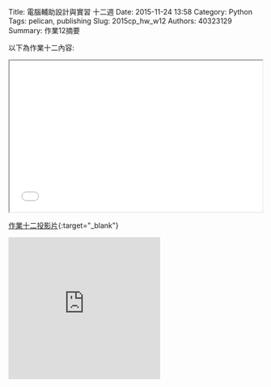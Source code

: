 Title: 電腦輔助設計與實習 十二週
Date: 2015-11-24 13:58
Category: Python
Tags: pelican, publishing
Slug: 2015cp_hw_w12
Authors: 40323129
Summary: 作業12摘要

以下為作業十二內容:

<iframe src="40323129_w12.html" width="500" height="300"></iframe>

[作業十二投影片](40323129_w12.html){:target="_blank"}

<iframe src="https://player.vimeo.com/video/150805720" width="300" height="281" frameborder="0" webkitallowfullscreen mozallowfullscreen allowfullscreen></iframe>
